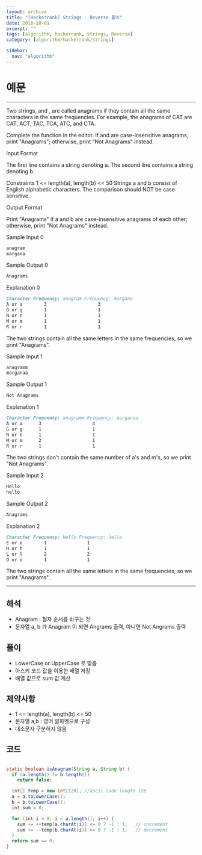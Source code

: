 ```yaml
---
layout: archive
title: "[Hackerrank] Strings - Reverse 풀이"
date: 2018-10-01
excerpt: ""
tags: [algorithm, hackerrank, strings, Reverse]
category: [algorithm/hackerrank/strings]

sidebar:
  nav: "algorithm"
---
```


# 예문

* * *

Two strings,  and , are called anagrams if they contain all the same characters in the same frequencies. For example, the anagrams of CAT are CAT, ACT, TAC, TCA, ATC, and CTA.

Complete the function in the editor. If  and  are case-insensitive anagrams, print "Anagrams"; otherwise, print "Not Anagrams" instead.

Input Format

The first line contains a string denoting a.
The second line contains a string denoting b.

Constraints
1 <= length(a), length(b) <= 50
Strings a and b consist of English alphabetic characters.
The comparison should NOT be case sensitive.

Output Format

Print "Anagrams" if a and b are case-insensitive anagrams of each other; otherwise, print "Not Anagrams" instead.

Sample Input 0

``` markdown
anagram
margana
```

Sample Output 0

``` markdown
Anagrams
```

Explanation 0

``` markdown
Character Frequency: anagram Frequency: margana
A or a        3                   3
G or g        1                   1
N or n        1                   1
M or m        1                   1
R or r        1                   1
```

The two strings contain all the same letters in the same frequencies, so we print "Anagrams".

Sample Input 1

``` markdown
anagramm
marganaa
```

Sample Output 1

``` markdown
Not Anagrams
```

Explanation 1

``` markdown
Character Frequency: anagramm Frequency: marganaa
A or a      3                   4
G or g      1                   1
N or n      1                   1
M or m      2                   1
R or r      1                   1
```

The two strings don't contain the same number of a's and m's, so we print "Not Anagrams".

Sample Input 2

``` markdown
Hello
hello
```

Sample Output 2

``` markdown
Anagrams
```

Explanation 2

``` markdown
Character Frequency: Hello Frequency: hello
E or e        1               1
H or h        1               1
L or l        2               2
O or o        1               1
```

The two strings contain all the same letters in the same frequencies, so we print "Anagrams".

* * *

## 해석

* Anagram : 철자 순서를 바꾸는 것
* 문자열 a, b 가 Anagram 이 되면 Angrams 출력, 아니면 Not Angrams 출력

## 풀이

* LowerCase or UpperCase 로 맞춤
* 아스키 코드 값을 이용한 배열 저장
* 배열 값으로 sum  값 계산

## 제약사항

* 1 <= length(a), length(b) <= 50
* 문자열 a,b : 영어 알파벳으로 구성
* 대소문자 구분하지 않음

## 코드

``` java

static boolean isAnagram(String a, String b) {
  if (a.length() != b.length())
    return false;

  int[] temp = new int[128]; //ascii code length 128
  a = a.toLowerCase();
  b = b.toLowerCase();
  int sum = 0;

  for (int i = 0; i < a.length(); i++) {
    sum += ++temp[a.charAt(i)] <= 0 ? -1 : 1;   // increment
    sum += --temp[b.charAt(i)] >= 0 ? -1 : 1;   // decrement
  }
  return sum == 0;
}

```